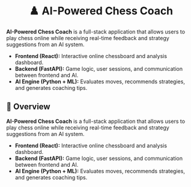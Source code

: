 <h1 align="center">♟️ AI-Powered Chess Coach</h1>

**AI-Powered Chess Coach** is a full-stack application that allows users to play chess online while receiving real-time feedback and strategy suggestions from an AI system.

- **Frontend (React):** Interactive online chessboard and analysis dashboard.  
- **Backend (FastAPI):** Game logic, user sessions, and communication between frontend and AI.  
- **AI Engine (Python + ML):** Evaluates moves, recommends strategies, and generates coaching tips.


## 🚀 Overview

**AI-Powered Chess Coach** is a full-stack application that allows users to play chess online while receiving real-time feedback and strategy suggestions from an AI system.

- **Frontend (React):** Interactive online chessboard and analysis dashboard.  
- **Backend (FastAPI):** Game logic, user sessions, and communication between frontend and AI.  
- **AI Engine (Python + ML):** Evaluates moves, recommends strategies, and generates coaching tips.

